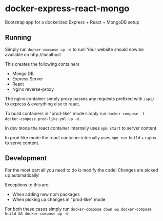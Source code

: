 # docker-express-react-mongo
Bootstrap app for a dockerized Express + React + MongoDB setup

## Running
Simply run `docker-compose up -d` to run! Your website should now be available on http://localhost

This creates the following containers
- Mongo DB
- Express Server
- React
- Nginx reverse-proxy

The nginx container simply proxy passes any requests prefixed with `/api/` to express & everything else to react.

To build containers in "prod-like" mode simply run `docker-compose -f docker-compose.prod-like.yml up -d`.

In dev mode the react container internally uses `npm start` to server content.

In prod-like mode the react container internally uses `npm run build` + nginx to serve content.

## Development
For the most part all you need to do is modify the code! Changes are picked up automatically!

Exceptions to this are:
- When adding new npm packages
- When picking up changes in "prod-like" mode

For both these cases simply run `docker-compose down && docker-compose build && docker-compose up -d`
